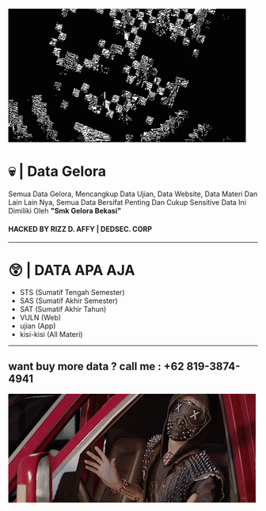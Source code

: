[![dedsec](https://github.com/RizkyDaffy/gelora-data/blob/main/assets/8bce64cc2a5ccb20c952c5a7c77dd932.gif?raw=true "dedsec")](https://github.com/RizkyDaffy/gelora-data/blob/main/assets/8bce64cc2a5ccb20c952c5a7c77dd932.gif?raw=true "dedsec")

# 💀 |  Data Gelora 

Semua Data Gelora, Mencangkup Data Ujian, Data Website, Data Materi Dan Lain Lain Nya, Semua Data Bersifat Penting Dan Cukup Sensitive
Data Ini Dimiliki Oleh **"Smk Gelora Bekasi"** 

#### HACKED BY RIZZ D. AFFY | DEDSEC. CORP
------------

# 😲 | DATA APA AJA

-  STS (Sumatif Tengah Semester)
- SAS (Sumatif Akhir Semester)
- SAT (Sumatif Akhir Tahun)
- VULN (Web)
- ujian (App)
- kisi-kisi (All Materi)


------------

## want buy more data ? call me : +62 819-3874-4941

[![wkw](https://github.com/RizkyDaffy/gelora-data/blob/main/assets/701f1de4e4c328cd764640d6e6afca67.gif?raw=true "wkw")](https://github.com/RizkyDaffy/gelora-data/blob/main/assets/701f1de4e4c328cd764640d6e6afca67.gif?raw=true "wkw")
